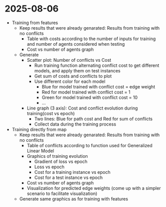 # 2025-08-06

- Training from features
    - Keep results that were already genarated: Results from training with no conflicts
        - Table with costs according to the number of inputs for training and number of agents considered when testing
        - Cost vs number of agents graph
    - Generate
        - Scatter plot: Number of conflicts vs Cost
            - Run training function alternating conflict cost to get different models, and apply them on test instances
            - Get sum of costs and conflicts to plot
            - Use different color for each model
                - Blue for model trained with conflict cost = edge weight
                - Red for model trained with conflict cost = 1
                - Green for model trained with conflict cost = 10
                - ...
        - Line graph (3 axis): Cost and conflict evolution during training(cost vs epoch)
            - Two lines: Blue for path cost and Red for sum of conflicts
            - Collect data during the training process
- Training directly from map
    - Keep results that were already genarated: Results from training with no conflicts
        - Table of conflicts according to function used for Generalized Linear Model
        - Graphics of training evolution
            - Gradient of loss vs epoch
            - Loss vs epoch
            - Cost for a training instance vs epoch
            - Cost for a test instance vs epoch
        - Cost vs number of agents graph
        - Visualization for predicted edge weights (come up with a simpler scenario to facilitate visualization)
    - Generate same graphics as for training with features